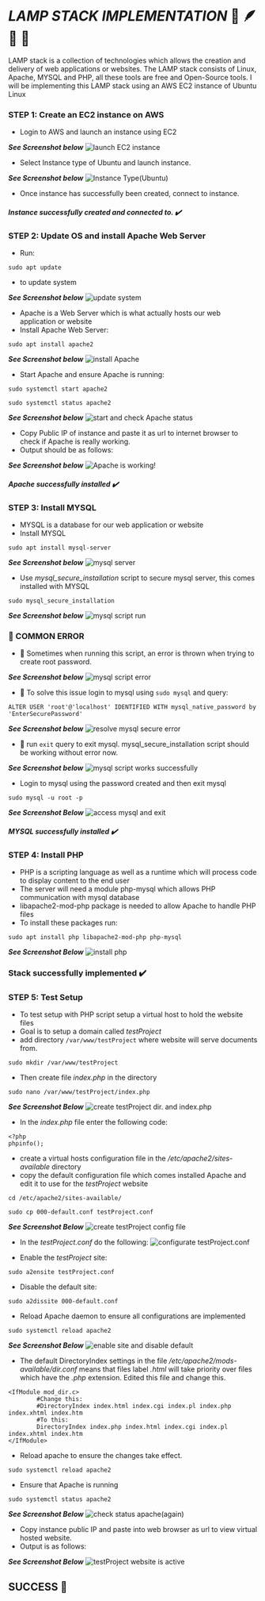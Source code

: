 # _LAMP STACK IMPLEMENTATION_ :penguin: :feather: :dolphin: :elephant:
LAMP stack is a collection of technologies which allows the creation and delivery of web applications or websites. The LAMP stack consists of Linux, Apache, MYSQL and PHP, all these tools are free and Open-Source tools. I will be implementing this LAMP stack using an AWS EC2 instance of Ubuntu Linux

### STEP 1: Create an EC2 instance on AWS
- Login to AWS and launch an instance using EC2

_**See Screenshot below**_
![launch EC2 instance](https://github.com/Lihle80/Technology-Stacks/blob/main/LAMP-Stack-Implementation/Images/launch%20instance.png)


- Select Instance type of Ubuntu and launch instance.

_**See Screenshot below**_
![Instance Type(Ubuntu)](https://github.com/Lihle80/Technology-Stacks/blob/main/LAMP-Stack-Implementation/Images/instance%20type.png)


- Once instance has successfully been created, connect to instance.

#### _Instance successfully created and connected to. :heavy_check_mark:_

### STEP 2: Update OS and install Apache Web Server
- Run:
```
sudo apt update
```
- to update system

_**See Screenshot below**_
![update system](https://github.com/Lihle80/Technology-Stacks/blob/main/LAMP-Stack-Implementation/Images/update%20system.png)


- Apache is a Web Server which is what actually hosts our web application or website
- Install Apache Web Server:
```
sudo apt install apache2
```

_**See Screenshot below**_
![install Apache](https://github.com/Lihle80/Technology-Stacks/blob/main/LAMP-Stack-Implementation/Images/install%20apache2.png)


- Start Apache and ensure Apache is running:
```
sudo systemctl start apache2
```
```
sudo systemctl status apache2
```

_**See Screenshot below**_
![start and check Apache status](https://github.com/Lihle80/Technology-Stacks/blob/main/LAMP-Stack-Implementation/Images/start%20and%20check%20status%20apache.png)


- Copy Public IP of instance and paste it as url to internet browser to check if Apache is really working.
- Output should be as follows:

_**See Screenshot below**_
![Apache is working!](https://github.com/Lihle80/Technology-Stacks/blob/main/LAMP-Stack-Implementation/Images/check%20apache%20on%20web%20browser.png)


#### _Apache successfully installed :heavy_check_mark:_


### STEP 3: Install MYSQL
- MYSQL is a database for our web application or website
- Install MYSQL
```
sudo apt install mysql-server
```

_**See Screenshot below**_
![mysql server](https://github.com/Lihle80/Technology-Stacks/blob/main/LAMP-Stack-Implementation/Images/install%20mysql-server.png)


- Use _mysql_secure_installation_ script to secure mysql server, this comes installed with MYSQL
```
sudo mysql_secure_installation
```

_**See Screenshot below**_
![mysql script run](https://github.com/Lihle80/Technology-Stacks/blob/main/LAMP-Stack-Implementation/Images/mysql%20secure%20install%20attempt.png)

### :triangular_flag_on_post: COMMON ERROR
- :triangular_flag_on_post: Sometimes when running this script, an error is thrown when trying to create root password.

_**See Screenshot below**_
![mysql script error](https://github.com/Lihle80/Technology-Stacks/blob/main/LAMP-Stack-Implementation/Images/mysql%20secure%20error.png)

- :triangular_flag_on_post: To solve this issue login to mysql using ```sudo mysql``` and query:
```
ALTER USER 'root'@'localhost' IDENTIFIED WITH mysql_native_password by 'EnterSecurePassword'
```

_**See Screenshot below**_
![resolve mysql secure error](https://github.com/Lihle80/Technology-Stacks/blob/main/LAMP-Stack-Implementation/Images/mysql%20reslove%20error.png)


- :triangular_flag_on_post: run ```exit``` query to exit mysql. mysql_secure_installation script should be working without error now.

_**See Screenshot below**_
![mysql script works successfully](https://github.com/Lihle80/Technology-Stacks/blob/main/LAMP-Stack-Implementation/Images/proof%20error%20has%20been%20resolved.png)


- Login to mysql using the password created and then exit mysql
```
sudo mysql -u root -p
```

_**See Screenshot Below**_
![access mysql and exit](https://github.com/Lihle80/Technology-Stacks/blob/main/LAMP-Stack-Implementation/Images/log%20in%20and%20exit%20mysql.png)

#### _MYSQL successfully installed :heavy_check_mark:_

### STEP 4: Install PHP
- PHP is a scripting language as well as a runtime which will process code to display content to the end user
- The server will need a module php-mysql which allows PHP communication with mysql database
- libapache2-mod-php package is needed to allow Apache to handle PHP files
- To install these packages run:
```
sudo apt install php libapache2-mod-php php-mysql
```

_**See Screenshot Below**_
![install php](https://github.com/Lihle80/Technology-Stacks/blob/main/LAMP-Stack-Implementation/Images/install%20php.png)

### Stack successfully implemented :heavy_check_mark:

### STEP 5: Test Setup
- To test setup with PHP script setup a virtual host to hold the website files
- Goal is to setup a domain called _testProject_
- add directory ```/var/www/testProject``` where website will serve documents from.
```
sudo mkdir /var/www/testProject
```
- Then create file _index.php_ in the directory
```
sudo nano /var/www/testProject/index.php
```

_**See Screenshot Below**_
![create testProject dir. and index.php](https://github.com/Lihle80/Technology-Stacks/blob/main/LAMP-Stack-Implementation/Images/create%20test%20dir%20and%20index.php.png)


- In the _index.php_ file enter the following code:
```
<?php
phpinfo();
```
- create a virtual hosts configuration file in the _/etc/apache2/sites-available_ directory
- copy the default configuration file which comes installed Apache and edit it to use for the _testProject_ website
```
cd /etc/apache2/sites-available/
```
```
sudo cp 000-default.conf testProject.conf
```

_**See Screenshot Below**_
![create testProject config file](https://github.com/Lihle80/Technology-Stacks/blob/main/LAMP-Stack-Implementation/Images/create%20test%20conf%20file.png)


- In the _testProject.conf_ do the following:
![configurate testProject.conf](https://github.com/Lihle80/Technology-Stacks/blob/main/LAMP-Stack-Implementation/Images/file%20configuration.png)

- Enable the _testProject_ site:
```
sudo a2ensite testProject.conf
```
- Disable the default site:
```
sudo a2dissite 000-default.conf
```
- Reload Apache daemon to ensure all configurations are implemented
```
sudo systemctl reload apache2
```

_**See Screenshot Below**_
![enable site and disable default](https://github.com/Lihle80/Technology-Stacks/blob/main/LAMP-Stack-Implementation/Images/enable%20test%20disable%20default%20site.png)

- The default DirectoryIndex settings in the file _/etc/apache2/mods-available/dir.conf_ means that files label _.html_ will take priority over files which have the _.php_ extension. Edited this file and change this.
```
<IfModule mod_dir.c>
        #Change this:
        #DirectoryIndex index.html index.cgi index.pl index.php index.xhtml index.htm
        #To this:
        DirectoryIndex index.php index.html index.cgi index.pl index.xhtml index.htm
</IfModule>
```
- Reload apache to ensure the changes take effect.
```
sudo systemctl reload apache2
```
- Ensure that Apache is running
```
sudo systemctl status apache2
```


_**See Screenshot Below**_
![check status apache(again)](https://github.com/Lihle80/Technology-Stacks/blob/main/LAMP-Stack-Implementation/Images/check%20apache2%20status.png)

- Copy instance public IP and paste into web browser as url to view virtual hosted website.
- Output is as follows:

_**See Screenshot Below**_
![testProject website is active](https://github.com/Lihle80/Technology-Stacks/blob/main/LAMP-Stack-Implementation/Images/proof%20test%20is%20running.png)

## SUCCESS :1st_place_medal:
